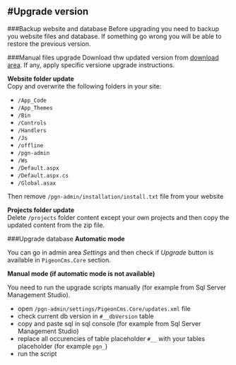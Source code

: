 #Upgrade version
---
###Backup website and database
Before upgrading you need to backup you website files and database. If something go wrong you will be able to restore the previous version.

###Manual files upgrade
Download thw updated version from [download area](http://www.pigeoncms.com). If any, apply specific versione upgrade instructions.

**Website folder update**  
Copy and overwrite the following folders in your site:
- `/App_Code`
- `/App_Themes`
- `/Bin`
- `/Controls`
- `/Handlers`
- `/Js`
- `/offline`
- `/pgn-admin`
- `/Ws`
- `/Default.aspx`
- `/Default.aspx.cs`
- `/Global.asax`

Then remove `/pgn-admin/installation/install.txt` file from your website

**Projects folder update**  
Delete `/projects` folder content except your own projects and then copy the updated content from the zip file.

###Upgrade database
**Automatic mode**

You can go in admin area *Settings* and then check if *Upgrade* button is available in `PigeonCms.Core` section.

**Manual mode (if automatic mode is not available)**

You need to run the upgrade scripts manually (for example from Sql Server Management Studio).
- open `/pgn-admin/settings/PigeonCms.Core/updates.xml` file
- check current db version in `#__dbVersion` table
- copy and paste sql in sql console (for example from Sql Server Management Studio)
- replace all occurencies of table placeholder `#__` with your tables placeholder (for example `pgn_`)
- run the script
